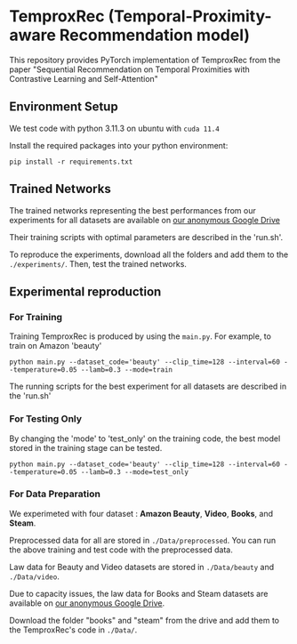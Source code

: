 # TemproxRec (Temporal-Proximity-aware Recommendation model)

This repository provides PyTorch implementation of TemproxRec from the paper "Sequential Recommendation on Temporal Proximities with Contrastive Learning and Self-Attention"

## Environment Setup

We test code with python 3.11.3 on ubuntu with `cuda 11.4`

Install the required packages into your python environment:
```
pip install -r requirements.txt
```

## Trained Networks
The trained networks representing the best performances from our experiments for all datasets are available on [our anonymous Google Drive](https://drive.google.com/drive/folders/1xMVpgk2vs3S8k3OOpui9zDdkT-cz6X28) 

Their training scripts with optimal parameters are described in the 'run.sh'.

To reproduce the experiments, download all the folders and add them to the `./experiments/`. Then, test the trained networks.

## Experimental reproduction

### For Training
Training TemproxRec is produced by using the `main.py`. For example, to train on Amazon 'beauty'
```
python main.py --dataset_code='beauty' --clip_time=128 --interval=60 --temperature=0.05 --lamb=0.3 --mode=train
```
The running scripts for the best experiment for all datasets are described in the 'run.sh'

### For Testing Only
By changing the 'mode' to 'test_only' on the training code, the best model stored in the training stage can be tested.
```
python main.py --dataset_code='beauty' --clip_time=128 --interval=60 --temperature=0.05 --lamb=0.3 --mode=test_only
```

### For Data Preparation

We experimeted with four dataset : **Amazon Beauty**, **Video**, **Books**, and **Steam**.

Preprocessed data for all are stored in `./Data/preprocessed`. You can run the above training and test code with the preprocessed data.

Law data for Beauty and Video datasets are stored in `./Data/beauty` and `./Data/video`.

Due to capacity issues, the law data for Books and Steam datasets are available on [our anonymous Google Drive](https://drive.google.com/drive/folders/168xjW9GeqX1OwipPxshSAtW8GaKDEMQB). 

Download the folder "books" and "steam" from the drive and add them to the TemproxRec's code in `./Data/`.
